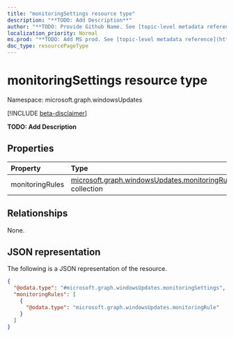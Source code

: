 ```yaml
---
title: "monitoringSettings resource type"
description: "**TODO: Add Description**"
author: "**TODO: Provide Github Name. See [topic-level metadata reference](https://msgo.azurewebsites.net/add/document/guidelines/metadata.html#topic-level-metadata)**"
localization_priority: Normal
ms.prod: "**TODO: Add MS prod. See [topic-level metadata reference](https://msgo.azurewebsites.net/add/document/guidelines/metadata.html#topic-level-metadata)**"
doc_type: resourcePageType
---
```


# monitoringSettings resource type

Namespace: microsoft.graph.windowsUpdates

[!INCLUDE [beta-disclaimer](../../includes/beta-disclaimer.md)]

**TODO: Add Description**

## Properties
|Property|Type|Description|
|:---|:---|:---|
|monitoringRules|[microsoft.graph.windowsUpdates.monitoringRule](../resources/windowsupdates-monitoringrule.md) collection|**TODO: Add Description**|

## Relationships
None.

## JSON representation
The following is a JSON representation of the resource.
<!-- {
  "blockType": "resource",
  "@odata.type": "microsoft.graph.windowsUpdates.monitoringSettings"
}
-->
``` json
{
  "@odata.type": "#microsoft.graph.windowsUpdates.monitoringSettings",
  "monitoringRules": [
    {
      "@odata.type": "microsoft.graph.windowsUpdates.monitoringRule"
    }
  ]
}
```

